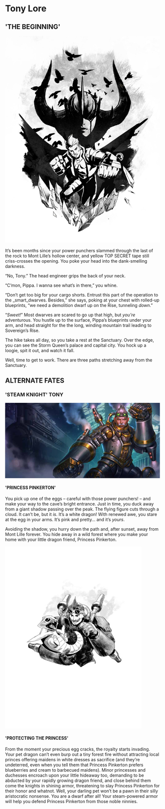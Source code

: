 # Tony Lore

## 'THE BEGINNING'



![Me? I don&apos;t have haters, I mean, what&apos;s to hate?](../../../.gitbook/assets/tony_cyoa_cover1.jpg)

It’s been months since your power punchers slammed through the last of the rock to Mont Lille’s hollow center, and yellow TOP SECRET tape still criss-crosses the opening. You poke your head into the dank-smelling darkness.

“No, Tony.” The head engineer grips the back of your neck.

“C’mon, Pippa. I wanna see what’s in there,” you whine.

“Don’t get too big for your cargo shorts. Entrust this part of the operation to the _smart_dwarves. Besides,” she says, poking at your chest with rolled-up blueprints, “we need a demolition dwarf up on the Rise, tunneling _down_.”

“_Sweet!_” Most dwarves are scared to go up that high, but _you’re_ adventurous. You hustle up to the surface, Pippa’s blueprints under your arm, and head straight for the the long, winding mountain trail leading to Sovereign’s Rise.

The hike takes all day, so you take a rest at the Sanctuary. Over the edge, you can see the Storm Queen’s palace and capital city. You hock up a loogie, spit it out, and watch it fall.

Well, time to get to work. There are three paths stretching away from the Sanctuary.

## ALTERNATE FATES

### 'STEAM KNIGHT' TONY

![](../../../.gitbook/assets/image%20%28100%29.png)

#### 'PRINCESS PINKERTON'

You pick up one of the eggs – careful with those power punchers! – and make your way to the cave’s bright entrance. Just in time, you duck away from a giant shadow passing over the peak. The flying figure cuts through a cloud. It can’t be, but it _is_. It’s a white dragon! With renewed awe, you stare at the egg in your arms. It’s pink and pretty… and it’s _yours_.

Avoiding the shadow, you hurry down the path and, after sunset, away from Mont Lille forever. You hide away in a wild forest where you make your home with your little dragon friend, Princess Pinkerton.



![](../../../.gitbook/assets/image%20%2851%29.png)

#### '**PROTECTING THE PRINCESS'**

From the moment your precious egg cracks, the royalty starts invading. Your pet dragon can’t even burp out a tiny forest fire without attracting local princes offering maidens in white dresses as sacrifice \(and they’re undeterred, even when you tell them that Princess Pinkerton prefers blueberries and cream to barbecued maidens\). Minor princesses and duchesses encroach upon your little hideaway too, demanding to be abducted by your rapidly growing dragon friend, and close behind them come the knights in shining armor, threatening to slay Princess Pinkerton for their honor and whatnot. Well, your darling pet won’t be a pawn in their silly aristocratic nonsense. You are a dwarf after all! Your steam-powered armor will help you defend Princess Pinkerton from those noble ninnies.



